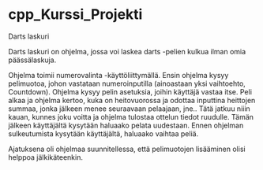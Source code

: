# cpp_Kurssi_Projekti
Darts laskuri

Darts laskuri on ohjelma, jossa voi laskea darts -pelien kulkua ilman omia päässälaskuja. 

Ohjelma toimii numerovalinta -käyttöliittymällä. Ensin ohjelma kysyy pelimuotoa, johon vastataan numeroinputilla (ainoastaan yksi vaihtoehto, Countdown). Ohjelma kysyy pelin asetuksia, joihin käyttäjä vastaa itse. Peli alkaa ja ohjelma kertoo, kuka on heitovuorossa ja odottaa inputtina heittojen summaa, jonka jälkeen menee seuraavaan pelaajaan, jne.. Tätä jatkuu niiin kauan, kunnes joku voitta ja ohjelma tulostaa ottelun tiedot ruudulle. Tämän jälkeen käyttäjältä kysytään haluaako pelata uudestaan. Ennen ohjelman sulkeutumista kysytään käyttäjältä, haluaako vaihtaa peliä.

Ajatuksena oli ohjelmaa suunnitellessa, että pelimuotojen lisääminen olisi helppoa jälkikäteenkin.
